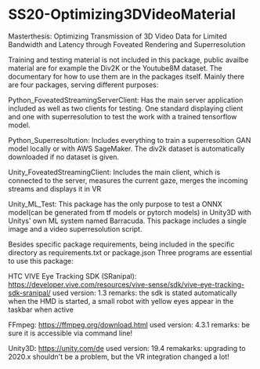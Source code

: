 # SS20-Optimizing3DVideoMaterial
Masterthesis: Optimizing Transmission of 3D Video Data for Limited Bandwidth and Latency through Foveated Rendering and Superresolution

Training and testing material is not included in this package, public availbe material are for example the Div2K or the Youtube8M dataset.
The documentary for how to use them are in the packages itself.
Mainly there are four packages, serving different purposes:

Python_FoveatedStreamingServerClient: Has the main server application included as well as two clients for testing.
One standard displaying client and one with superresolution to test the work with a trained tensorflow model.

Python_Superresoltution: Includes everything to train a superresoltion GAN model locally or with AWS SageMaker.
The div2k dataset is automatically downloaded if no dataset is given.

Unity_FoveatedStreamingClient: Includes the main client, which is connected to the server, 
measures the current gaze, merges the incoming streams and displays it in VR

Unity_ML_Test: This package has the only purpose to test a ONNX model(can be generated from tf models or pytorch models) in Unity3D
with Unitys' own ML system named Barracuda. This package includes a single image and a video superresolution script.

Besides specific package requirements, being included in the specific directory as requirements.txt or package.json
Three programs are essential to use this package:

HTC VIVE Eye Tracking SDK (SRanipal): https://developer.vive.com/resources/vive-sense/sdk/vive-eye-tracking-sdk-sranipal/
used version: 1.3
remarks: the sdk is stated automatically when the HMD is started, a small robot with yellow eyes appear in the taskbar when active

FFmpeg: https://ffmpeg.org/download.html
used version: 4.3.1 
remarks: be sure it is accessible via command line!

Unity3D: https://unity.com/de
used version: 19.4
remakarks: upgrading to 2020.x shouldn't be a problem, but the VR integration changed a lot!